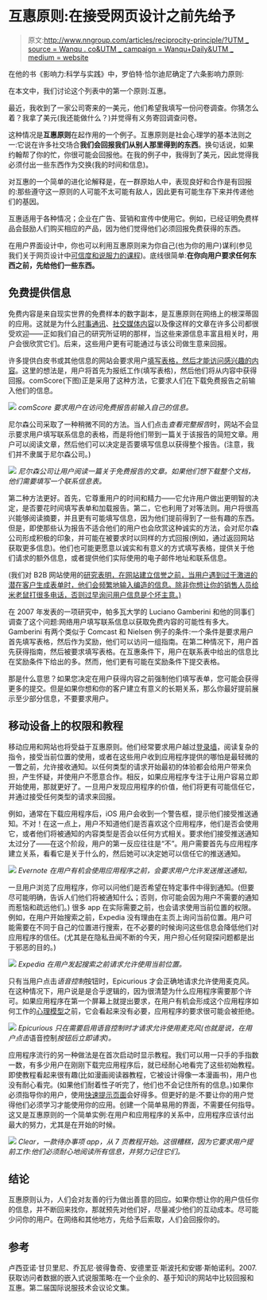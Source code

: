 # 互惠原则:在接受网页设计之前先给予

> 原文:[http://www.nngroup.com/articles/reciprocity-principle/?UTM _ source = Wanqu . co&UTM _ campaign = Wanqu+Daily&UTM _ medium = website](http://www.nngroup.com/articles/reciprocity-principle/?utm_source=wanqu.co&utm_campaign=Wanqu+Daily&utm_medium=website)



在他的书《影响力:科学与实践》中，罗伯特·恰尔迪尼确定了六条影响力原则:

在本文中，我们讨论这个列表中的第一个原则:互惠。

最近，我收到了一家公司寄来的一美元，他们希望我填写一份问卷调查。你猜怎么着？我拿了美元(我还能做什么？)并觉得有义务寄回调查问卷。

这种情况是**互惠原则**在起作用的一个例子。互惠原则是社会心理学的基本法则之一:它说在许多社交场合**我们会回报我们从别人那里得到的东西**。换句话说，如果约翰帮了你的忙，你很可能会回报他。在我的例子中，我得到了美元，因此觉得我必须付出一些东西作为交换(我的时间和信息)。

对互惠的一个简单的进化论解释是，在一群原始人中，表现良好和合作是有回报的:那些遵守这一原则的人可能不太可能有敌人，因此更有可能生存下来并传递他们的基因。

互惠适用于各种情况；企业在广告、营销和宣传中使用它。例如，已经证明免费样品会鼓励人们购买相应的产品，因为他们觉得他们必须回报免费获得的东西。

在用户界面设计中，你也可以利用互惠原则来为你自己(也为你的用户)谋利(参见我们关于网页设计中[可信度和说服力的课程](http://www.nngroup.com/courses/credibility-and-persuasive-web-design))。底线很简单:**在你向用户要求任何东西之前，先给他们一些东西。**

## 免费提供信息

免费内容是来自现实世界的免费样本的数字副本，是互惠原则在网络上的根深蒂固的应用。这就是为什么[时事通讯](http://www.nngroup.com/articles/targeted-email-newsletters/)、[社交媒体内容](http://www.nngroup.com/articles/writing-social-media-facebook-twitter)以及像这样的文章在许多公司都很受欢迎——正如我们自己的研究所证明的那样，当这些来源信息丰富且相关时，用户会很欣赏它们。后来，这些用户更有可能通过与该公司做生意来回报。

许多提供白皮书或其他信息的网站会要求用户[填写表格，然后才能访问感兴趣的内容](https://www.nngroup.com/articles/content-behind-forms/)。这里的想法是，用户将首先为报纸工作(填写表格)，然后他们将从内容中获得回报。comScore(下图)正是采用了这种方法，它要求人们在下载免费报告之前输入他们的信息。

![](../Images/0f068e926bfa3e3b6736ba6eae757d8e.png)
*comScore 要求用户在访问免费报告前输入自己的信息。*

尼尔森公司采取了一种稍微不同的方法。当人们点击*查看完整报告*时，网站不会显示要求用户填写联系信息的表格，而是将他们带到一篇关于该报告的简短文章。用户可以阅读文章，然后他们可以决定是否要填写信息以获得整个报告。(注意，我们并不隶属于尼尔森公司。)

![](../Images/0e722aaf87bd18fea75d7f8e2213f960.png)
*尼尔森公司让用户阅读一篇关于免费报告的文章。如果他们想下载整个文档，他们需要填写一个联系信息表。*

第二种方法更好。首先，它尊重用户的时间和精力——它允许用户做出更明智的决定，是否要花时间填写表单和加载报告。第二，它也利用了对等法则。用户将很高兴能够阅读摘要，并且更有可能填写信息，因为他们提前得到了一些有趣的东西。但是，即使那些认为报告不适合他们的用户也会欣赏这种诚实的方法，会对尼尔森公司形成积极的印象，并可能在被要求时以同样的方式回报(例如，通过返回网站获取更多信息)。他们也可能更愿意以诚实和有意义的方式填写表格，提供关于他们请求的额外信息，或者提供他们实际使用的电子邮件地址和联系信息。

(我们对 B2B 网站使用的[研究表明，在网站建立信誉之前，当用户遇到过于激进的潜在客户生成表单时，他们会频繁地输入编造的信息。除非你想让你的销售人员给米老鼠打很多电话，否则过早询问用户信息是个坏主意。)](https://www.nngroup.com/articles/b2b-vs-b2c/)

在 2007 年发表的一项研究中，帕多瓦大学的 Luciano Gamberini 和他的同事们调查了这个问题:网络用户填写联系信息以获取免费内容的可能性有多大。Gamberini 有两个类似于 Comcast 和 Nielsen 例子的条件:一个条件是要求用户首先填写表格，然后作为奖励，他们可以访问一组指南。在第二种情况下，用户首先获得指南，然后被要求填写表格。在互惠条件下，用户在联系表中给出的信息比在奖励条件下给出的多。然而，他们更有可能在奖励条件下提交表格。

那是什么意思？如果您决定在用户获得内容之前强制他们填写表单，您可能会获得更多的提交。但是如果你想和你的客户建立有意义的长期关系，那么你最好提前展示至少部分信息，不要要求用户。

## 移动设备上的权限和教程

移动应用和网站也将受益于互惠原则。他们经常要求用户越过[登录墙](http://www.nngroup.com/articles/login-walls/)，阅读复杂的指令，接受当前位置的使用，或者在这些用户收到应用程序提供的哪怕是最轻微的一瞥之前，允许接收通知。以任何类型的请求开始最初的体验都会给用户带来负担，产生怀疑，并使用户不愿意合作。相反，如果应用程序专注于让用户容易立即开始使用，那就更好了。一旦用户发现应用程序的价值，他们将更有可能信任它，并通过接受任何类型的请求来回报。

例如，通常在下载应用程序后，iOS 用户会收到一个警告框，提示他们接受推送通知。不对！在这一点上，用户不知道他们是否喜欢这个应用程序，他们是否会使用它，或者他们将被通知的内容类型是否会以任何方式相关。要求他们接受推送通知太过分了——在这个阶段，用户的第一反应往往是“不”。用户需要首先与应用程序建立关系，看看它是关于什么的，然后她可以决定她可以信任它的推送通知。

![](../Images/517f0350f1cb10e92023c7515e23176a.png)
*Evernote 在用户有机会使用应用程序之前，会要求用户允许发送推送通知。*

一旦用户浏览了应用程序，你可以问他们是否希望在特定事件中得到通知。(但要尽可能明确，告诉人们他们将被通知什么；否则，你可能会因为用户不需要的通知而惹恼和疏远他们。)
很多 app 在实际需要之前，也会请求使用当前位置的权限。例如，在用户开始搜索之前，Expedia 没有理由在主页上询问当前位置。用户可能需要在不同于自己的位置进行搜索，在不必要的时候询问这些信息会降低他们对应用程序的信任。(尤其是在隐私丑闻不断的今天，用户担心任何窥探问题都是出于邪恶的目的。)

![](../Images/e8884d32aa969e5a05a217b847c091dc.png)
*Expedia 在用户发起搜索之前请求允许使用当前位置。*

只有当用户点击*语音控制*按钮时，Epicurious 才会正确地请求允许使用麦克风。在这种情况下，用户说是是合乎逻辑的，因为很清楚为什么应用程序需要那个许可。如果应用程序在第一个屏幕上就提出要求，在用户有机会形成这个应用程序如何工作的[心理模型](http://www.nngroup.com/articles/mental-models)之前，它会看起来没有必要，应用程序的要求很可能会被拒绝。

![](../Images/a9b1064bfe31d7333605536a3ef3c1e1.png)
*Epicurious 只在需要启用语音控制时才请求允许使用麦克风(也就是说，在用户点击*语音控制*按钮后立即请求)。*

应用程序流行的另一种做法是在首次启动时显示教程。我们可以用一只手的手指数一数，有多少用户在刚刚下载完应用程序后，就已经耐心地看完了这些初始教程。即使教程看起来很有趣(比如漫画阅读器教程，它被设计得像一本漫画书)，用户也没有耐心看完。(如果他们耐着性子听完了，他们也不会记住所有的信息。)如果你必须指导你的用户，使用[快速提示页面](http://www.nngroup.com/articles/mobile-instructional-overlay/)会好得多。但更好的是:不要让你的用户觉得他们必须学习才能使用你的应用。创建一个简单易用的界面，不需要任何指导。这又是互惠原则的一个简单实例:在用户和应用程序的关系中，应用程序应该付出最大的努力，尤其是在开始的时候。

![](../Images/196b866dc17e8ff4286906d732f5b8cb.png)
*Clear，一款待办事项 app，从 7 页教程开始。这很糟糕，因为它要求用户提前工作:他们必须耐心地阅读所有信息，并努力记住它们。*

## 结论

互惠原则认为，人们会对友善的行为做出善意的回应。如果你想让你的用户信任你的信息，并不断回来找你，那就预先对他们好，尽量减少他们的互动成本。尽可能少问你的用户。在网络和其他地方，先给予后索取，人们会回报你的。

## 参考

卢西亚诺·甘贝里尼、乔瓦尼·彼得鲁奇、安德里亚·斯波托和安娜·斯帕诺利。2007.获取访问者数据的嵌入式说服策略:在一个业余的、基于知识的网站中比较回报和互惠。第二届国际说服技术会议论文集。

